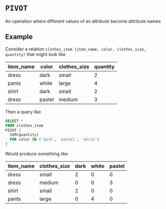 # `PIVOT`
An operation where different values of an attribute become attribute names

## Example
Consider a relation `clothes_item (item_name, color, clothes_size, quantity)` that might look like

|item_name|color|clothes_size|quantity|
|---------|-----|------------|--------|
|dress    |dark |small       |2       |
|pants    |white|large       |4       |
|shirt    |dark |small       |2       |
|dress    |pastel|medium     |3       |

Then a query like

```sql
SELECT *
FROM clothes_item
PIVOT (
  SUM(quantity)
  FOR color IN ('dark', 'pastel', 'white')
)
```

Would produce something like

|item_name|clothes_size|dark|white|pastel|
|---------|------------|----|-----|------|
|dress    |small       |2   |0    |0     |
|dress    |medium      |0   |0    |3     |
|shirt    |small       |2   |0    |0     |
|pants    |large       |0   |4    |0     |
